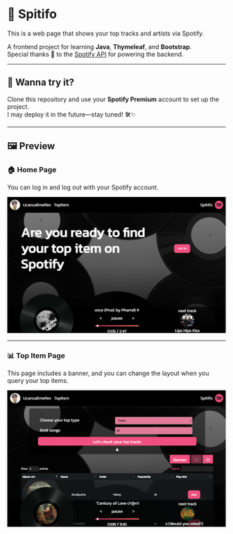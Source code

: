 # 🎵 Spitifo

This is a web page that shows your top tracks and artists via Spotify.  

A frontend project for learning **Java**, **Thymeleaf**, and **Bootstrap**.  
Special thanks 🙏 to the [Spotify API](https://developer.spotify.com/) for powering the backend.

---

## 🚀 Wanna try it?

Clone this repository and use your **Spotify Premium** account to set up the project.  
I may deploy it in the future—stay tuned! 🛠️✨

---

## 🖼️ Preview

### 🏠 Home Page  
You can log in and log out with your Spotify account.

![Homepage Screenshot](pageExam/homePage.png)

---

### 📊 Top Item Page  
This page includes a banner, and you can change the layout when you query your top items.

![TopItem Screenshot](pageExam/topItem.png)
